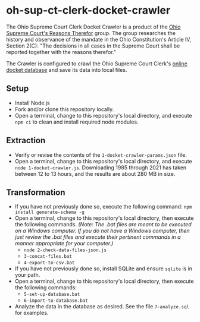 # oh-sup-ct-clerk-docket-crawler

The Ohio Supreme Court Clerk Docket Crawler is a product of the [Ohio Supreme Court's Reasons Therefor](https://www.zotero.org/groups/2424402/ohio_supreme_courts_reasons_therefor) group.  The group researches the history and observance of the mandate in the Ohio Constitution's Article IV, Section 2(C): "The decisions in all cases in the Supreme Court shall be reported together with the reasons therefor."

The Crawler is configured to crawl the Ohio Supreme Court Clerk's [online docket database](https://www.supremecourt.ohio.gov/Clerk/ecms/#/search) and save its data into local files.

## Setup

* Install Node.js
* Fork and/or clone this repository locally.
* Open a terminal, change to this repository's local directory, and execute `npm ci` to clean and install required node modules.

## Extraction

* Verify or revise the contents of the `1-docket-crawler-params.json` file.
* Open a terminal, change to this repository's local directory, and execute `node 1-docket-crawler.js`.  Downloading 1985 through 2021 has taken between 12 to 13 hours, and the results are about 280 MB in size.

## Transformation

* If you have not previously done so, execute the following command:  `npm install generate-schema -g`
* Open a terminal, change to this repository's local directory, then execute the following commands.  *(Note: The .bat files are meant to be executed on a Windows computer. If you do not have a Windows computer, then just review the .bat files and execute their pertinent commands in a manner appropriate for your computer.)*
  * `node 2-check-data-files-json.js`
  * `3-concat-files.bat`
  * `4-export-to-csv.bat`
* If you have not previously done so, install SQLite and ensure `sqlite` is in your path.
* Open a terminal, change to this repository's local directory, then execute the following commands:
  * `5-set-up-database.bat`
  * `6-import-to-database.bat`
* Analyze the data in the database as desired.  See the file `7-analyze.sql` for examples.
